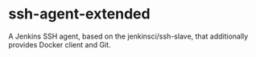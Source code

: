 # ssh-agent-extended
A Jenkins SSH agent, based on the jenkinsci/ssh-slave, that additionally provides Docker client and Git.
